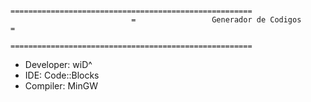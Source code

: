                                ======================================================
                               =                 Generador de Codigos               =
                               ======================================================
                                     
* Developer: wiD^
* IDE: Code::Blocks
* Compiler: MinGW
